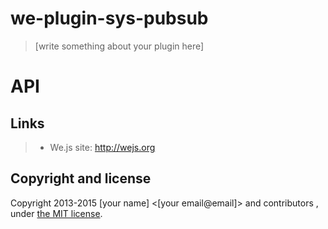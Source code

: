 # we-plugin-sys-pubsub

> [write something about your plugin here]

# API


## Links

> * We.js site: http://wejs.org

## Copyright and license

Copyright 2013-2015 [your name] <[your email@email]> and contributors , under [the MIT license](LICENSE).